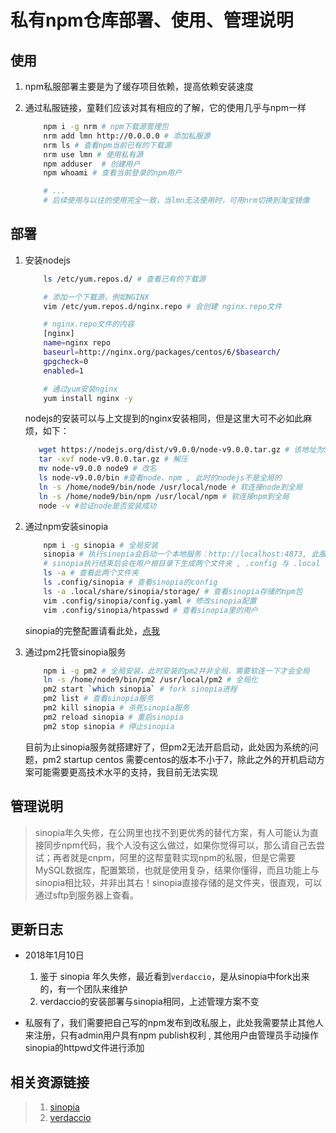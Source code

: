 # 私有npm仓库部署、使用、管理说明

## 使用

1. npm私服部署主要是为了缓存项目依赖，提高依赖安装速度
2. 通过私服链接，童鞋们应该对其有相应的了解，它的使用几乎与npm一样

    ```sh
        npm i -g nrm # npm下载源管理包
        nrm add lmn http://0.0.0.0 # 添加私服源
        nrm ls # 查看npm当前已有的下载源
        nrm use lmn # 使用私有源
        npm adduser  # 创建用户
        npm whoami # 查看当前登录的npm用户

        # ...
        # 后续使用与以往的使用完全一致，当lmn无法使用时，可用nrm切换到淘宝镜像
    ```

## 部署

1. 安装nodejs
    ```sh
        ls /etc/yum.repos.d/ # 查看已有的下载源

        # 添加一个下载源，例如NGINX
        vim /etc/yum.repos.d/nginx.repo # 会创建 nginx.repo文件

        # nginx.repo文件的内容
        [nginx]
        name=nginx repo
        baseurl=http://nginx.org/packages/centos/6/$basearch/
        gpgcheck=0
        enabled=1

        # 通过yum安装nginx
        yum install nginx -y
    ```
    nodejs的安装可以与上文提到的nginx安装相同，但是这里大可不必如此麻烦，如下：
    ```sh
       wget https://nodejs.org/dist/v9.0.0/node-v9.0.0.tar.gz # 该地址为Source Code下载地址
       tar -xvf node-v9.0.0.tar.gz # 解压
       mv node-v9.0.0 node9 # 改名
       ls node-v9.0.0/bin #查看node、npm , 此时的nodejs不是全局的
       ln -s /home/node9/bin/node /usr/local/node # 软连接node到全局
       ln -s /home/node9/bin/npm /usr/local/npm # 软连接npm到全局
       node -v #验证node是否安装成功
    ```

2. 通过npm安装sinopia
    ```sh
        npm i -g sinopia # 全局安装
        sinopia # 执行sinopia会启动一个本地服务：http://localhost:4873, 此服务目前只能本机访问
        # sinopia执行结束后会在用户根目录下生成两个文件夹 , .config 与 .local
        ls -a # 查看此两个文件夹
        ls .config/sinopia # 查看sinopia的config
        ls -a .local/share/sinopia/storage/ # 查看sinopia存储的npm包
        vim .config/sinopia/config.yaml # 修改sinopia配置
        vim .config/sinopia/htpasswd # 查看sinopia里的用户
    ```
    sinopia的完整配置请看此处，[点我](https://github.com/rlidwka/sinopia/blob/master/conf/full.yaml)

3. 通过pm2托管sinopia服务
    ```sh
        npm i -g pm2 # 全局安装，此时安装的pm2并非全局，需要软连一下才会全局
        ln -s /home/node9/bin/pm2 /usr/local/pm2 # 全局化
        pm2 start `which sinopia` # fork sinopia进程
        pm2 list # 查看sinopia服务
        pm2 kill sinopia # 杀死sinopia服务
        pm2 reload sinopia # 重启sinopia
        pm2 stop sinopia # 停止sinopia
    ```
    目前为止sinopia服务就搭建好了，但pm2无法开启启动，此处因为系统的问题，pm2 startup centos 需要centos的版本不小于7，除此之外的开机启动方案可能需要更高技术水平的支持，我目前无法实现

## 管理说明

> sinopia年久失修，在公网里也找不到更优秀的替代方案，有人可能认为直接同步npm代码，我个人没有这么做过，如果你觉得可以，那么请自己去尝试；再者就是cnpm，阿里的这帮童鞋实现npm的私服，但是它需要MySQL数据库，配置繁琐，也就是使用复杂，结果你懂得，而且功能上与sinopia相比较，并非出其右！sinopia直接存储的是文件夹，很直观，可以通过sftp到服务器上查看。

## 更新日志

* 2018年1月10日
  1. 鉴于 sinopia 年久失修，最近看到`verdaccio`，是从sinopia中fork出来的，有一个团队来维护
  2. verdaccio的安装部署与sinopia相同，上述管理方案不变

* 私服有了，我们需要把自己写的npm发布到改私服上，此处我需要禁止其他人来注册，只有admin用户具有npm publish权利 , 其他用户由管理员手动操作sinopia的httpwd文件进行添加

## 相关资源链接

> 1. [sinopia](https://github.com/rlidwka/sinopia)
> 2. [verdaccio](https://github.com/verdaccio/verdaccio)